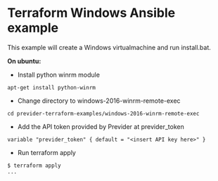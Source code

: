 # Terraform Windows Ansible example

This example will create a Windows virtualmachine and run install.bat.

**On ubuntu:**
- Install python winrm module
```
apt-get install python-winrm
```

- Change directory to windows-2016-winrm-remote-exec
```
cd previder-terraform-examples/windows-2016-winrm-remote-exec
```

- Add the API token provided by Previder at previder_token
```
variable "previder_token" { default = "<insert API key here>" }
```

- Run terraform apply
```
$ terraform apply
...
```